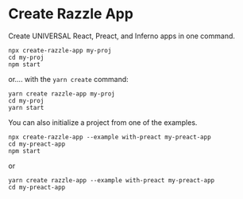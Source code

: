 # Create Razzle App

Create UNIVERSAL React, Preact, and Inferno apps in one command.

```
npx create-razzle-app my-proj
cd my-proj
npm start
```

or.... with the `yarn create` command:

```
yarn create razzle-app my-proj
cd my-proj
yarn start
```

You can also initialize a project from one of the examples.

```
npx create-razzle-app --example with-preact my-preact-app
cd my-preact-app
npm start
```

or

```
yarn create razzle-app --example with-preact my-preact-app
cd my-preact-app
```
